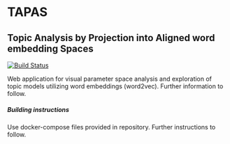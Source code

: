 # TAPAS 
## Topic Analysis by Projection into Aligned word embedding Spaces

[![Build Status](https://travis-ci.org/rmitsch/tapas.png)](https://travis-ci.org/rmitsch/tapas)

Web application for visual parameter space analysis and exploration of topic models utilizing word embeddings (word2vec).
Further information to follow.

##### Building instructions

Use docker-compose files provided in repository. Further instructions to follow.